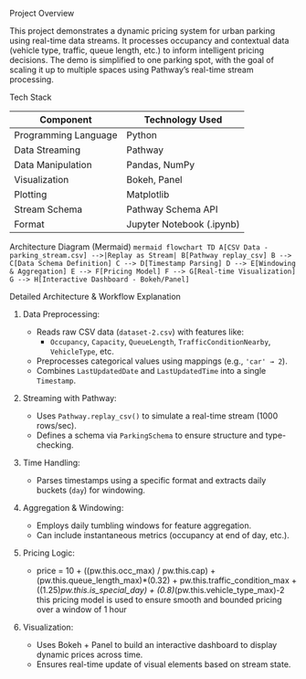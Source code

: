  Project Overview

This project demonstrates a dynamic pricing system for urban parking using real-time data streams. It processes occupancy and contextual data (vehicle type, traffic, queue length, etc.) to inform intelligent pricing decisions. The demo is simplified to one parking spot, with the goal of scaling it up to multiple spaces using Pathway’s real-time stream processing.

Tech Stack

| Component           | Technology Used        |
|--------------------|------------------------|
| Programming Language | Python                |
| Data Streaming      | Pathway                |
| Data Manipulation   | Pandas, NumPy          |
| Visualization       | Bokeh, Panel           |
| Plotting            | Matplotlib             |
| Stream Schema       | Pathway Schema API     |
| Format              | Jupyter Notebook (.ipynb) |

 Architecture Diagram (Mermaid)
 `mermaid
flowchart TD
    A[CSV Data - parking_stream.csv] -->|Replay as Stream| B[Pathway replay_csv]
    B --> C[Data Schema Definition]
    C --> D[Timestamp Parsing]
    D --> E[Windowing & Aggregation]
    E --> F[Pricing Model]
    F --> G[Real-time Visualization]
    G --> H[Interactive Dashboard - Bokeh/Panel]
`



 Detailed Architecture & Workflow Explanation

1. Data Preprocessing:
    - Reads raw CSV data (`dataset-2.csv`) with features like:
      - `Occupancy`, `Capacity`, `QueueLength`, `TrafficConditionNearby`, `VehicleType`, etc.
    - Preprocesses categorical values using mappings (e.g., `'car' → 2`).
    - Combines `LastUpdatedDate` and `LastUpdatedTime` into a single `Timestamp`.

2. Streaming with Pathway:
    - Uses `Pathway.replay_csv()` to simulate a real-time stream (1000 rows/sec).
    - Defines a schema via `ParkingSchema` to ensure structure and type-checking.

3. Time Handling:
    - Parses timestamps using a specific format and extracts daily buckets (`day`) for windowing.

4. Aggregation & Windowing:
    - Employs daily tumbling windows for feature aggregation.
    - Can include instantaneous metrics (occupancy at end of day, etc.).

5. Pricing Logic:
    - price = 10 + ((pw.this.occ_max) / pw.this.cap) + (pw.this.queue_length_max)*(0.32) + pw.this.traffic_condition_max + ((1.25)*pw.this.is_special_day) + (0.8)*(pw.this.vehicle_type_max)-2
    this pricing model is used to ensure smooth and bounded pricing over a window of 1 hour
   
6. Visualization:
    - Uses Bokeh + Panel to build an interactive dashboard to display dynamic prices across time.
    - Ensures real-time update of visual elements based on stream state.
